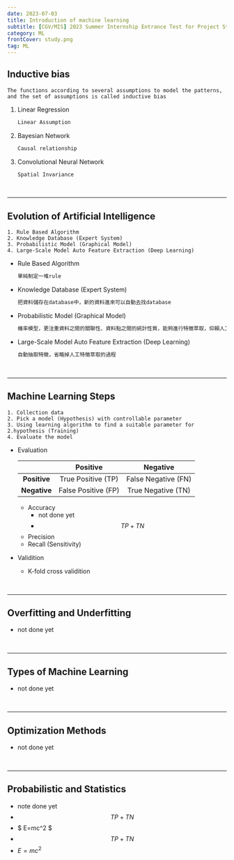 ```yaml
---
date: 2023-07-03
title: Introduction of machine learning
subtitle: [CGV/MIS] 2023 Summer Internship Entrance Test for Project Students
category: ML
frontCover: study.png
tag: ML
---
```


## Inductive bias
```citation
The functions according to several assumptions to model the patterns, and the set of assumptions is called inductive bias
```
1. Linear Regression
    ```def
    Linear Assumption
    ```
2. Bayesian Network
    ```def
    Causal relationship
    ```
3. Convolutional Neural Network
    ```def
    Spatial Invariance
    ```

<br>
<hr style="border-color: rgb(161, 161, 161, 0.5); width: 100%;">

## Evolution of Artificial Intelligence
```citation
1. Rule Based Algorithm 
2. Knowledge Database (Expert System)
3. Probabilistic Model (Graphical Model)
4. Large-Scale Model Auto Feature Extraction (Deep Learning)
```
- Rule Based Algorithm
    ```def
    單純制定一堆rule
    ```
- Knowledge Database (Expert System) 
    ```def
    把資料儲存在database中，新的資料進來可以自動去找database
    ```
- Probabilistic Model (Graphical Model)
    ```def
    機率模型，更注重資料之間的關聯性、資料點之間的統計性質，能夠進行特徵萃取，仰賴人工。
    ```
- Large-Scale Model Auto Feature Extraction (Deep Learning)
    ```def
    自動抽取特徵，省略掉人工特徵萃取的過程
    ```

<br>
<hr style="border-color: rgb(161, 161, 161, 0.5); width: 100%;">

## Machine Learning Steps
```citation
1. Collection data
2. Pick a model (Hypothesis) with controllable parameter
3. Using learning algorithm to find a suitable parameter for 2.hypothesis (Training)
4. Evaluate the model
```

- Evaluation

    |              |      Positive       |      Negative       |
    | :----------: | :-----------------: | :-----------------: |
    | **Positive** | True Positive (TP)  | False Negative (FN) |
    | **Negative** | False Positive (FP) | True Negative (TN)  |

    - Accuracy
        - not done yet
        - $$TP+TN$$
    - Precision
    - Recall (Sensitivity)

- Validition
    - K-fold cross validition

<br>
<hr style="border-color: rgb(161, 161, 161, 0.5); width: 100%;">

## Overfitting and Underfitting
- not done yet
  
<br>
<hr style="border-color: rgb(161, 161, 161, 0.5); width: 100%;">

## Types of Machine Learning
- not done yet

<br>
<hr style="border-color: rgb(161, 161, 161, 0.5); width: 100%;">

## Optimization Methods
- not done yet

<br>
<hr style="border-color: rgb(161, 161, 161, 0.5); width: 100%;">

## Probabilistic and Statistics 
- note done yet
- $$ TP+TN $$
- $ E=mc^2 $
- $$TP+TN$$
- $E=mc^2$